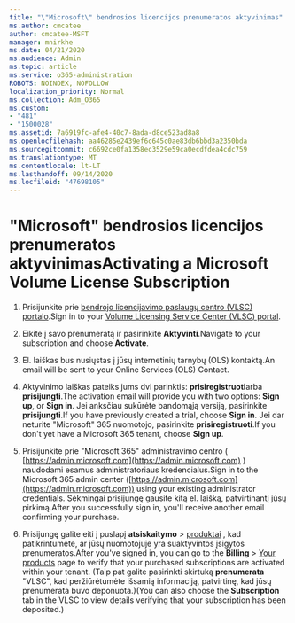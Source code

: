 ```yaml
---
title: "\"Microsoft\" bendrosios licencijos prenumeratos aktyvinimas"
ms.author: cmcatee
author: cmcatee-MSFT
manager: mnirkhe
ms.date: 04/21/2020
ms.audience: Admin
ms.topic: article
ms.service: o365-administration
ROBOTS: NOINDEX, NOFOLLOW
localization_priority: Normal
ms.collection: Adm_O365
ms.custom:
- "481"
- "1500028"
ms.assetid: 7a6919fc-afe4-40c7-8ada-d8ce523ad8a8
ms.openlocfilehash: aa46285e2439ef6c645c0ae83db6bbd3a2350bda
ms.sourcegitcommit: c6692ce0fa1358ec3529e59ca0ecdfdea4cdc759
ms.translationtype: MT
ms.contentlocale: lt-LT
ms.lasthandoff: 09/14/2020
ms.locfileid: "47698105"
---
```

# <a name="activating-a-microsoft-volume-license-subscription"></a><span data-ttu-id="aa9e1-102">"Microsoft" bendrosios licencijos prenumeratos aktyvinimas</span><span class="sxs-lookup"><span data-stu-id="aa9e1-102">Activating a Microsoft Volume License Subscription</span></span>

1. <span data-ttu-id="aa9e1-103">Prisijunkite prie [bendrojo licencijavimo paslaugų centro (VLSC) portalo](https://go.microsoft.com/fwlink/p/?LinkId=329762).</span><span class="sxs-lookup"><span data-stu-id="aa9e1-103">Sign in to your [Volume Licensing Service Center (VLSC) portal](https://go.microsoft.com/fwlink/p/?LinkId=329762).</span></span>

2. <span data-ttu-id="aa9e1-104">Eikite į savo prenumeratą ir pasirinkite **Aktyvinti**.</span><span class="sxs-lookup"><span data-stu-id="aa9e1-104">Navigate to your subscription and choose **Activate**.</span></span>

3. <span data-ttu-id="aa9e1-105">El. laiškas bus nusiųstas į jūsų internetinių tarnybų (OLS) kontaktą.</span><span class="sxs-lookup"><span data-stu-id="aa9e1-105">An email will be sent to your Online Services (OLS) Contact.</span></span>

4. <span data-ttu-id="aa9e1-106">Aktyvinimo laiškas pateiks jums dvi parinktis: **prisiregistruoti**arba **prisijungti**.</span><span class="sxs-lookup"><span data-stu-id="aa9e1-106">The activation email will provide you with two options: **Sign up**, or **Sign in**.</span></span> <span data-ttu-id="aa9e1-107">Jei anksčiau sukūrėte bandomąją versiją, pasirinkite **prisijungti**.</span><span class="sxs-lookup"><span data-stu-id="aa9e1-107">If you have previously created a trial, choose **Sign in**.</span></span> <span data-ttu-id="aa9e1-108">Jei dar neturite "Microsoft" 365 nuomotojo, pasirinkite **prisiregistruoti**.</span><span class="sxs-lookup"><span data-stu-id="aa9e1-108">If you don't yet have a Microsoft 365 tenant, choose **Sign up**.</span></span>

5. <span data-ttu-id="aa9e1-109">Prisijunkite prie "Microsoft 365" administravimo centro ( [https://admin.microsoft.com](https://admin.microsoft.com) ) naudodami esamus administratoriaus kredencialus.</span><span class="sxs-lookup"><span data-stu-id="aa9e1-109">Sign in to the Microsoft 365 admin center ([https://admin.microsoft.com](https://admin.microsoft.com)) using your existing administrator credentials.</span></span> <span data-ttu-id="aa9e1-110">Sėkmingai prisijungę gausite kitą el. laišką, patvirtinantį jūsų pirkimą.</span><span class="sxs-lookup"><span data-stu-id="aa9e1-110">After you successfully sign in, you'll receive another email confirming your purchase.</span></span>

6. <span data-ttu-id="aa9e1-111">Prisijungę galite eiti į puslapį **atsiskaitymo** \> [produktai](https://go.microsoft.com/fwlink/p/?linkid=842054) , kad patikrintumėte, ar jūsų nuomotojuje yra suaktyvintos įsigytos prenumeratos.</span><span class="sxs-lookup"><span data-stu-id="aa9e1-111">After you've signed in, you can go to the **Billing** \> [Your products](https://go.microsoft.com/fwlink/p/?linkid=842054) page to verify that your purchased subscriptions are activated within your tenant.</span></span> <span data-ttu-id="aa9e1-112">(Taip pat galite pasirinkti skirtuką **prenumerata** "VLSC", kad peržiūrėtumėte išsamią informaciją, patvirtinę, kad jūsų prenumerata buvo deponuota.)</span><span class="sxs-lookup"><span data-stu-id="aa9e1-112">(You can also choose the **Subscription** tab in the VLSC to view details verifying that your subscription has been deposited.)</span></span>
